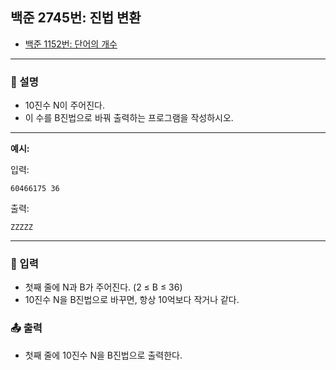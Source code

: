 ## 백준 2745번: 진법 변환

- [백준 1152번: 단어의 개수](https://www.acmicpc.net/problem/2745)

---

### 📖 설명

- 10진수 N이 주어진다.
- 이 수를 B진법으로 바꿔 출력하는 프로그램을 작성하시오.

---

**예시:**

입력:

```
60466175 36
```

출력:

```
ZZZZZ
```

---

### 📝 입력

- 첫째 줄에 N과 B가 주어진다. (2 ≤ B ≤ 36)
- 10진수 N을 B진법으로 바꾸면, 항상 10억보다 작거나 같다.

### 📤 출력

- 첫째 줄에 10진수 N을 B진법으로 출력한다.
